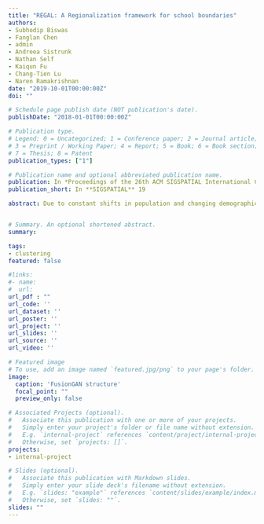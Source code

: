 ```yaml
---
title: "REGAL: A Regionalization framework for school boundaries"
authors:
- Subhodip Biswas
- Fanglan Chen
- admin
- Andreea Sistrunk
- Nathan Self
- Kaiqun Fu
- Chang-Tien Lu
- Naren Ramakrishnan
date: "2019-10-01T00:00:00Z"
doi: ""

# Schedule page publish date (NOT publication's date).
publishDate: "2018-01-01T00:00:00Z"

# Publication type.
# Legend: 0 = Uncategorized; 1 = Conference paper; 2 = Journal article;
# 3 = Preprint / Working Paper; 4 = Report; 5 = Book; 6 = Book section;
# 7 = Thesis; 8 = Patent
publication_types: ["1"]

# Publication name and optional abbreviated publication name.
publication: In *Proceedings of the 26th ACM SIGSPATIAL International Conference on Advances in Geographic Information Systems*
publication_short: In **SIGSPATIAL** 19

abstract: Due to constant shifts in population and changing demographics, school boundary processes take place to make adjustments to school attendance zones. This spatial problem has multiple criteria like locations of schools, their capacity utilization, proximity, presence of geographical/ man-made barriers, etc. In this paper, we formulate the problem of designing school boundaries as a spatially-constrained clustering/ regionalization problem and propose an automated approach called REGAL for solving it. REGAL is two-stage framework that starts by creating a candidate solution with regard to domain constraints such as school locations and spatial contiguity. Then a local search method improves the quality of the candidate solution by optimizing population balance and compactness of school zones while satisfying problem constraints. Experimentally, we demonstrate the efficacy of the REGAL framework on actual datasets from two school districts in the US.


# Summary. An optional shortened abstract.
summary:

tags:
- clustering
featured: false

#links:
#- name:
#  url:  
url_pdf : ""
url_code: ''
url_dataset: ''
url_poster: ''
url_project: ''
url_slides: ''
url_source: ''
url_video: ''

# Featured image
# To use, add an image named `featured.jpg/png` to your page's folder.
image:
  caption: 'FusionGAN structure'
  focal_point: ""
  preview_only: false

# Associated Projects (optional).
#   Associate this publication with one or more of your projects.
#   Simply enter your project's folder or file name without extension.
#   E.g. `internal-project` references `content/project/internal-project/index.md`.
#   Otherwise, set `projects: []`.
projects:
- internal-project

# Slides (optional).
#   Associate this publication with Markdown slides.
#   Simply enter your slide deck's filename without extension.
#   E.g. `slides: "example"` references `content/slides/example/index.md`.
#   Otherwise, set `slides: ""`.
slides: ""
---
```

